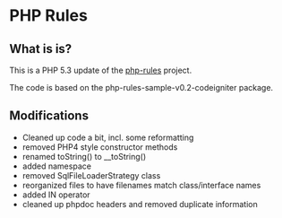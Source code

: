 # PHP Rules #

## What is is? ##
This is a PHP 5.3 update of the [php-rules](http://www.swindle.net/php-rules/) project.

The code is based on the php-rules-sample-v0.2-codeigniter package.


## Modifications ##
* Cleaned up code a bit, incl. some reformatting
* removed PHP4 style constructor methods
* renamed toString() to __toString()
* added namespace
* removed SqlFileLoaderStrategy class
* reorganized files to have filenames match class/interface names
* added IN operator
* cleaned up phpdoc headers and removed duplicate information
